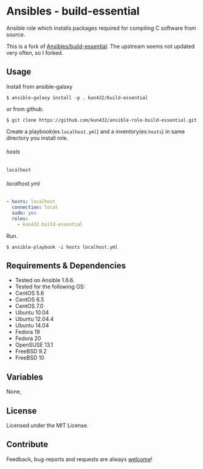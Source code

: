 Ansibles - build-essential
========

Ansible role which installs packages required for compiling C software from source.

This is a fork of [Ansibles/build-essential](https://github.com/Ansibles/build-essential). The upstream seems not updated very often, so I forked.

## Usage

Install from ansible-galaxy

```shell
$ ansible-galaxy install -p . kun432/build-essential
```
or from github.

```shell
$ git clone https://github.com/kun432/ansible-role-build-essential.git
```

Create a playbook(ex.`localhost.yml`) and a inventory(ex.`hosts`) in same directory you install role.

###### hosts
```
localhost
```
 
###### localhost.yml
```yml
- hosts: localhost
  connection: local
  sudo: yes
  roles:
    - kun432.build-essential
```
Run.
```shell
$ ansible-playbook -i hosts localhost.yml
```

## Requirements & Dependencies

- Tested on Ansible 1.6.6.
- Tested for the following OS:
 - CentOS 5.6
 - CentOS 6.5
 - CentOS 7.0
 - Ubuntu 10.04
 - Ubuntu 12.04.4
 - Ubuntu 14.04
 - Fedora 19
 - Fedora 20
 - OpenSUSE 13.1
 - FreeBSD 9.2
 - FreeBSD 10

## Variables

None,

## License

Licensed under the MIT License.

## Contribute

Feedback, bug-reports and requests are always [welcome](https://github.com/kun432/ansible-role-build-essential/issues)!

